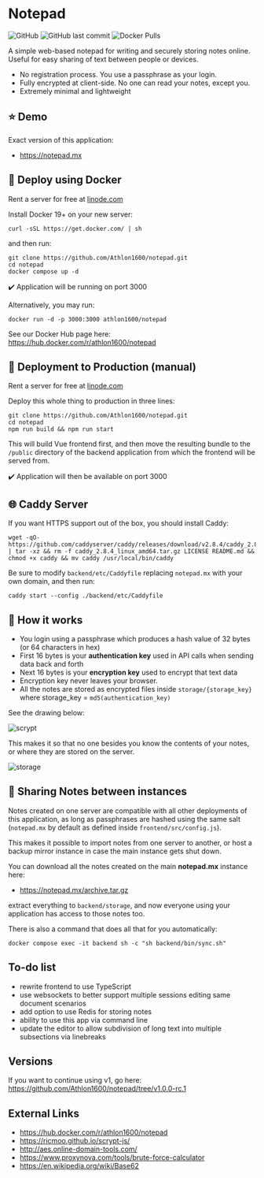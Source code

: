 # Notepad

![GitHub](https://img.shields.io/github/license/athlon1600/notepad)
![GitHub last commit](https://img.shields.io/github/last-commit/athlon1600/notepad)
![Docker Pulls](https://img.shields.io/docker/pulls/athlon1600/notepad)

A simple web-based notepad for writing and securely storing notes online.
Useful for easy sharing of text between people or devices.

- No registration process. You use a passphrase as your login.
- Fully encrypted at client-side. No one can read your notes, except you.
- Extremely minimal and lightweight

## :star: Demo

Exact version of this application:

- https://notepad.mx


## :whale2: Deploy using Docker

Rent a server for free at [linode.com](https://www.linode.com/lp/refer/?r=cee8aa429cd4cbb5a6e6d1ebfd8986f661d8ef4e)

Install Docker 19+ on your new server:

```shell
curl -sSL https://get.docker.com/ | sh
```

and then run:

```shell
git clone https://github.com/Athlon1600/notepad.git
cd notepad
docker compose up -d
```

:heavy_check_mark: Application will be running on port 3000

Alternatively, you may run:

```shell
docker run -d -p 3000:3000 athlon1600/notepad
```

See our Docker Hub page here:  
https://hub.docker.com/r/athlon1600/notepad

## :hammer: Deployment to Production (manual)

Rent a server for free at [linode.com](https://www.linode.com/lp/refer/?r=cee8aa429cd4cbb5a6e6d1ebfd8986f661d8ef4e)

Deploy this whole thing to production in three lines:

```shell
git clone https://github.com/Athlon1600/notepad.git
cd notepad
npm run build && npm run start
```

This will build Vue frontend first, and then move the resulting bundle to the `/public` directory
of the backend application from which the frontend will be served from.

:heavy_check_mark: Application will then be available on port 3000

## :globe_with_meridians: Caddy Server

If you want HTTPS support out of the box, you should install Caddy:

```shell
wget -qO- https://github.com/caddyserver/caddy/releases/download/v2.8.4/caddy_2.8.4_linux_amd64.tar.gz | tar -xz && rm -f caddy_2.8.4_linux_amd64.tar.gz LICENSE README.md && chmod +x caddy && mv caddy /usr/local/bin/caddy
```

Be sure to modify `backend/etc/Caddyfile` replacing `notepad.mx` with your own domain,
and then run:

```shell
caddy start --config ./backend/etc/Caddyfile 
```

## :closed_lock_with_key: How it works

- You login using a passphrase which produces a hash value of 32 bytes (or 64 characters in hex)
- First 16 bytes is your **authentication key**  used in API calls when sending data back and forth
- Next 16 bytes is your **encryption key** used to encrypt that text data
- Encryption key never leaves your browser.
- All the notes are stored as encrypted files inside `storage/{storage_key}` where storage_key = `md5(authentication_key)`

See the drawing below:

![scrypt](https://github.com/Athlon1600/notepad/assets/1063088/aed67aae-bd10-4917-a149-fc2db0ad1d17)

This makes it so that no one besides you know the contents of your notes, or where they are stored on the server.

![storage](https://i.imgur.com/cXgoRLX.png)

## :arrows_counterclockwise: Sharing Notes between instances

Notes created on one server are compatible with all other deployments of this application,
as long as passphrases are hashed using the same salt (`notepad.mx` by default as defined
inside `frontend/src/config.js`).

This makes it possible to import notes from one server to another, or host a backup mirror instance in case the main
instance gets shut down.

You can download all the notes created on the main **notepad.mx** instance here:

- https://notepad.mx/archive.tar.gz

extract everything to `backend/storage`, and now everyone using your application has access to those notes too.

There is also a command that does all that for you automatically:

```shell
docker compose exec -it backend sh -c "sh backend/bin/sync.sh"
```

## To-do list

- rewrite frontend to use TypeScript
- use websockets to better support multiple sessions editing same document scenarios
- add option to use Redis for storing notes
- ability to use this app via command line
- update the editor to allow subdivision of long text into multiple subsections via linebreaks

## Versions

If you want to continue using v1, go here:  
https://github.com/Athlon1600/notepad/tree/v1.0.0-rc.1

## External Links

- https://hub.docker.com/r/athlon1600/notepad
- https://ricmoo.github.io/scrypt-js/
- http://aes.online-domain-tools.com/
- https://www.proxynova.com/tools/brute-force-calculator
- https://en.wikipedia.org/wiki/Base62
